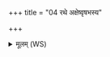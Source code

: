 +++
title = "04 रथे अक्षेष्वृषभस्य"

+++
<details><summary>मूलम् (WS)</summary>

रथे अक्षेष्वृषभस्य वाजे पर्जन्ये वाते वरुणस्य शुष्मे ।  
इन्द्र या देवी सुभगा ववर्ध सा न ऐतु वर्चसा संविदाना ॥ ४ ॥
</details>